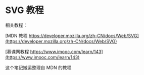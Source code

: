 # SVG 教程

相关教程：

[MDN 教程 https://developer.mozilla.org/zh-CN/docs/Web/SVG](https://developer.mozilla.org/zh-CN/docs/Web/SVG)

[慕课网教程 https://www.imooc.com/learn/143](https://www.imooc.com/learn/143)

这个笔记搬运整理自 MDN 的教程
